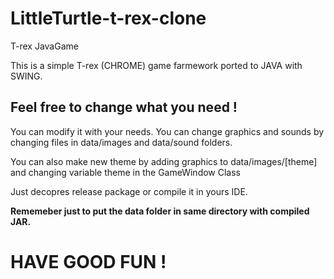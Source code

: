 # LittleTurtle-t-rex-clone
T-rex JavaGame

This is a simple T-rex (CHROME) game farmework ported to JAVA with SWING.


## Feel free to change what you need !

You can modify it with your needs. You can change graphics and sounds by changing files in data/images and data/sound folders.

You can also make new theme by adding graphics to data/images/[theme] and changing variable theme in the GameWindow Class 

Just decopres release package or compile it in yours IDE.

**Rememeber just to put the data folder in same directory with compiled JAR.**

# HAVE GOOD FUN !
